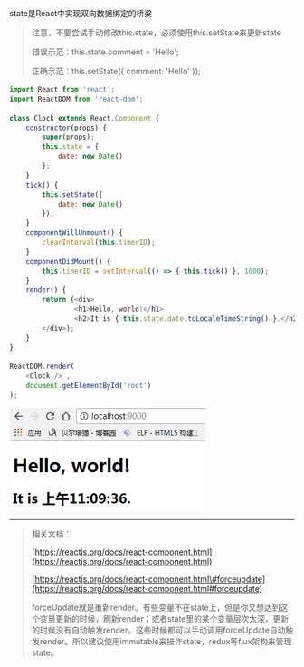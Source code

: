 state是React中实现双向数据绑定的桥梁

> 注意，不要尝试手动修改this.state，必须使用this.setState来更新state
>
> 错误示范：this.state.comment = 'Hello';
>
> 正确示范：this.setState\({ comment: 'Hello' }\);

```js
import React from 'react';
import ReactDOM from 'react-dom';

class Clock extends React.Component {
    constructor(props) {
        super(props);
        this.state = {
            date: new Date()
        };
    }
    tick() {
        this.setState({
            date: new Date()
        });
    }
    componentWillUnmount() {
        clearInterval(this.timerID);
    }
    componentDidMount() {
        this.timerID = setInterval(() => { this.tick() }, 1000);
    }
    render() {
        return (<div>
                <h1>Hello, world!</h1> 
                <h2>It is { this.state.date.toLocaleTimeString() }.</h2> 
        </div>);
    }
}

ReactDOM.render( 
    <Clock /> ,
    document.getElementById('root')
);
```

![](/assets/1231251312512135213551123.png)

---

> 相关文档：
>
> [https://reactjs.org/docs/react-component.html](https://reactjs.org/docs/react-component.html)
>
> [https://reactjs.org/docs/react-component.html\#forceupdate](https://reactjs.org/docs/react-component.html#forceupdate)
>
> forceUpdate就是重新render。有些变量不在state上，但是你又想达到这个变量更新的时候，刷新render；或者state里的某个变量层次太深，更新的时候没有自动触发render。这些时候都可以手动调用forceUpdate自动触发render。所以建议使用immutable来操作state，redux等flux架构来管理state。



